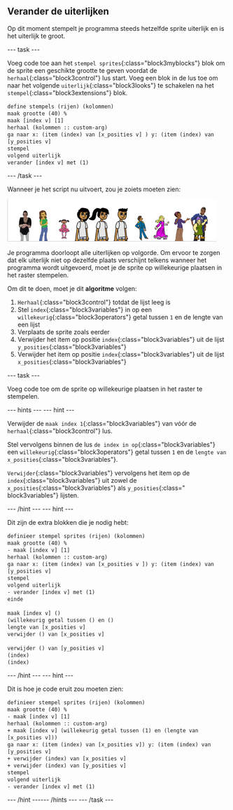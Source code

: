 ## Verander de uiterlijken

Op dit moment stempelt je programma steeds hetzelfde sprite uiterlijk en is het uiterlijk te groot.

--- task ---

Voeg code toe aan het `stempel sprites`{:class="block3myblocks"} blok om de sprite een geschikte grootte te geven voordat de `herhaal`{:class="block3control"} lus start. Voeg een blok in de lus toe om naar het volgende `uiterlijk`{:class="block3looks"} te schakelen na het `stempel`{:class="block3extensions"} blok.

```blocks3
define stempels (rijen) (kolommen)
maak grootte (40) %
maak [index v] [1]
herhaal (kolommen :: custom-arg)
ga naar x: (item (index) van [x_posities v] ) y: (item (index) van [y_posities v]
stempel
volgend uiterlijk
verander [index v] met (1)
```

--- /task ---

Wanneer je het script nu uitvoert, zou je zoiets moeten zien:

![veranderde sprites](images/changed_sprites.png)

Je programma doorloopt alle uiterlijken op volgorde. Om ervoor te zorgen dat elk uiterlijk niet op dezelfde plaats verschijnt telkens wanneer het programma wordt uitgevoerd, moet je de sprite op willekeurige plaatsen in het raster stempelen.

Om dit te doen, moet je dit **algoritme** volgen:

1. `Herhaal`{:class="block3control"} totdat de lijst leeg is
2. Stel `index`{:class="block3variables"} in op een `willekeurig`{:class="block3operators"} getal tussen `1` en de lengte van een lijst
3. Verplaats de sprite zoals eerder
4. Verwijder het item op positie `index`{:class="block3variables"} uit de lijst `y_posities`{:class="block3variables"}
5. Verwijder het item op positie `index`{:class="block3variables"} uit de lijst `x_posities`{:class="block3variables"}

--- task ---

Voeg code toe om de sprite op willekeurige plaatsen in het raster te stempelen.

--- hints ---
 --- hint ---

Verwijder de `maak index 1`{:class="block3variables"} van vóór de `herhaal`{:class="block3control"} lus.

Stel vervolgens binnen de lus `de index in op`{:class="block3variables"} een `willekeurig`{:class="block3operators"} getal tussen `1` en de `lengte van x_posities`{:class="block3variables"}.

`Verwijder`{:class="block3variables"} vervolgens het item op de `index`{:class="block3variables"} uit zowel de `x_posities`{:class="block3variables"} als `y_posities`{:class=" block3variables"} lijsten.

--- /hint --- --- hint ---

Dit zijn de extra blokken die je nodig hebt:

```blocks3
definieer stempel sprites (rijen) (kolommen)
maak grootte (40) %
- maak [index v] [1]
herhaal (kolommen :: custom-arg)
ga naar x: (item (index) van [x_posities v ]) y: (item (index) van [y_posities v]
stempel
volgend uiterlijk
- verander [index v] met (1)
einde

maak [index v] ()
(willekeurig getal tussen () en ()
lengte van [x_posities v]
verwijder () van [x_posities v]

verwijder () van [y_posities v]
(index)
(index)
```

--- /hint --- --- hint ---

Dit is hoe je code eruit zou moeten zien:

```blocks3
definieer stempel sprites (rijen) (kolommen)
maak grootte (40) %
- maak [index v] [1]
herhaal (kolommen :: custom-arg)
+ maak [index v] (willekeurig getal tussen (1) en (lengte van [x_posities v]))
ga naar x: (item (index) van [x_posities v]) y: (item (index) van [y_posities v]
+ verwijder (index) van [x_posities v]
+ verwijder (index) van [y_posities v]
stempel
volgend uiterlijk
- verander [index v] met (1)
```

--- /hint ------ /hints --- --- /task ---